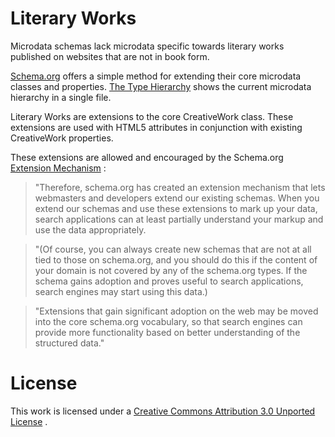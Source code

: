 Literary Works
==============

Microdata schemas lack microdata specific towards literary works published on websites that are not in book form.

[Schema.org](http://schema.org) offers a simple method for extending their core microdata classes and properties. [The Type Hierarchy](http://schema.org/docs/full.html) shows the current microdata hierarchy in a single file.

Literary Works are extensions to the core CreativeWork class. These extensions are used with HTML5 attributes in conjunction with existing CreativeWork properties.

These extensions are allowed and encouraged by the Schema.org  [Extension Mechanism](http://schema.org/docs/extension.html) :


>"Therefore, schema.org has created an extension mechanism that lets webmasters and developers extend our existing schemas. When you extend our schemas and use these extensions to mark up your data, search applications can at least partially understand your markup and use the data appropriately.

>"(Of course, you can always create new schemas that are not at all tied to those on schema.org, and you should do this if the content of your domain is not covered by any of the schema.org types. If the schema gains adoption and proves useful to search applications, search engines may start using this data.)

>"Extensions that gain significant adoption on the web may be moved into the core schema.org vocabulary, so that search engines can provide more functionality based on better understanding of the structured data."


License
==============

This work is licensed under a [Creative Commons Attribution 3.0 Unported License](http://creativecommons.org/licenses/by/3.0/deed.en_US) .